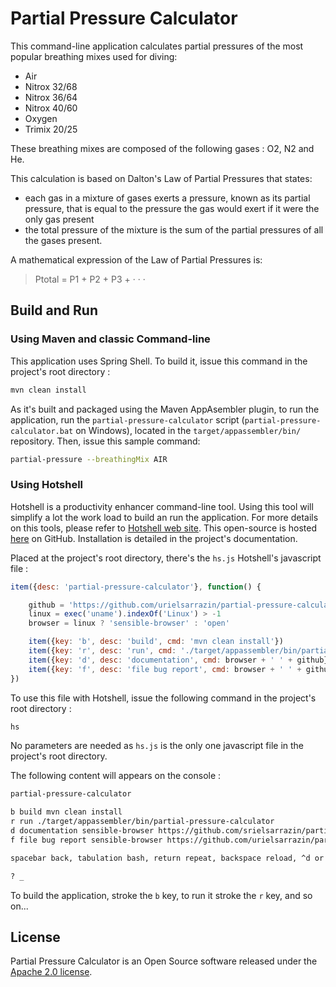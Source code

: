 # Partial Pressure Calculator

This command-line application calculates partial pressures of the most popular breathing mixes used for diving:
* Air
* Nitrox 32/68
* Nitrox 36/64
* Nitrox 40/60
* Oxygen
* Trimix 20/25

These breathing mixes are composed of the following gases : O2, N2 and He.

This calculation is based on Dalton's Law of Partial Pressures that states:
* each gas in a mixture of gases exerts a pressure, known as its partial pressure, that is equal to the pressure the gas would exert if it were the only gas present
* the total pressure of the mixture is the sum of the partial pressures of all the gases present.

A mathematical expression of the Law of Partial Pressures is:

> Ptotal = P1 + P2 + P3 + · · ·

## Build and Run

### Using Maven and classic Command-line

This application uses Spring Shell. To build it, issue this command in the project's root directory :

```bash
mvn clean install
```

As it's built and packaged using the Maven AppAsembler plugin, to run the application, run the `partial-pressure-calculator` script (`partial-pressure-calculator.bat` on Windows), located in the `target/appassembler/bin/` repository.
Then, issue this sample command:

```bash
partial-pressure --breathingMix AIR
```
### Using Hotshell

Hotshell is a productivity enhancer command-line tool. Using this tool will simplify a lot the work load to build an run the application. For more details on this tools, please refer to [Hotshell web site](http://www.moumne.com/hotshell). This open-source is hosted [here](https://github.com/julienmoumne/hotshell) on GitHub. Installation is detailed in the project's documentation.

Placed at the project's root directory, there's the `hs.js` Hotshell's javascript file :

```javascript
item({desc: 'partial-pressure-calculator'}, function() {

    github = 'https://github.com/urielsarrazin/partial-pressure-calculator'
    linux = exec('uname').indexOf('Linux') > -1
    browser = linux ? 'sensible-browser' : 'open'

    item({key: 'b', desc: 'build', cmd: 'mvn clean install'})
    item({key: 'r', desc: 'run', cmd: './target/appassembler/bin/partial-pressure-calculator'})
    item({key: 'd', desc: 'documentation', cmd: browser + ' ' + github})
    item({key: 'f', desc: 'file bug report', cmd: browser + ' ' + github + '/issues/new'})
})
```
To use this file with Hotshell, issue the following command in the project's root directory :

```bash
hs
```
No parameters are needed as `hs.js` is the only one javascript file in the project's root directory.

The following content will appears on the console :

```bash
partial-pressure-calculator

b build mvn clean install
r run ./target/appassembler/bin/partial-pressure-calculator
d documentation sensible-browser https://github.com/srielsarrazin/partial-pressure-calculator
f file bug report sensible-browser https://github.com/urielsarrazin/partial-pressure-calculator/issues/new

spacebar back, tabulation bash, return repeat, backspace reload, ^d or ^c quit

? _
```
To build the application, stroke the `b` key, to run it stroke the `r` key, and so on...

## License

Partial Pressure Calculator is an Open Source software released under the [Apache 2.0 license](http://www.apache.org/licenses/LICENSE-2.0.html).